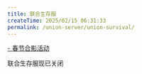 ```yaml
---
title: 联合生存服
createTime: 2025/02/15 06:31:33
permalink: /union-server/union-survival/
---
```


[- 春节合影活动](/article/spring-festival-group-photo-and-survival-start/)

联合生存服现已关闭
